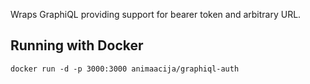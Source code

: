 Wraps GraphiQL providing support for bearer token and arbitrary URL.

## Running with Docker

`docker run -d -p 3000:3000 animaacija/graphiql-auth`
